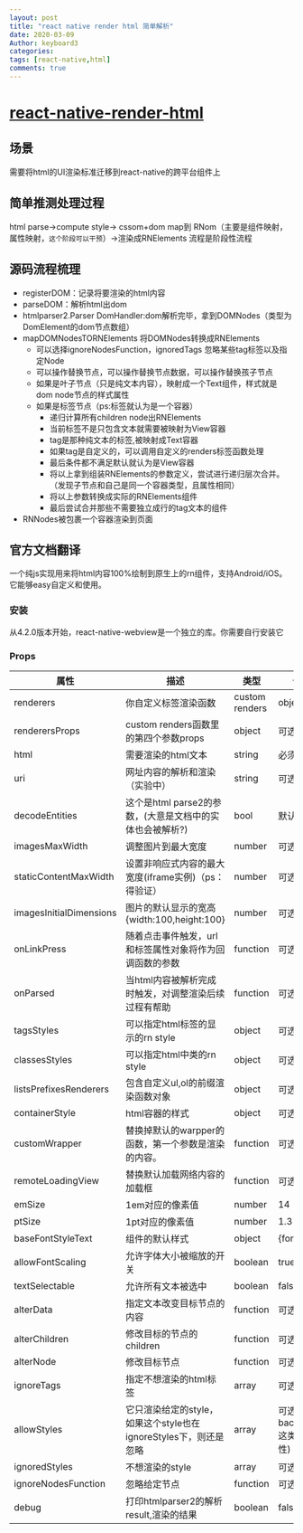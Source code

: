 ```yaml
---
layout: post
title: "react native render html 简单解析"
date: 2020-03-09
Author: keyboard3
categories: 
tags: [react-native,html]
comments: true
---
```


# [react-native-render-html](https://github.com/archriss/react-native-render-html)
## 场景

需要将html的UI渲染标准迁移到react-native的跨平台组件上

## 简单推测处理过程

html parse->compute style-> cssom+dom map到 RNom（主要是组件映射，属性映射，`这个阶段可以干预`）->渲染成RNElements
流程是阶段性流程

## 源码流程梳理

- registerDOM：记录将要渲染的html内容
- parseDOM：解析html出dom
- htmlparser2.Parser DomHandler:dom解析完毕，拿到DOMNodes（类型为DomElement的dom节点数组）
- mapDOMNodesTORNElements 将DOMNodes转换成RNElements
    - 可以选择ignoreNodesFunction，ignoredTags 忽略某些tag标签以及指定Node
    - 可以操作替换节点，可以操作替换节点数据，可以操作替换孩子节点
    - 如果是叶子节点（只是纯文本内容），映射成一个Text组件，样式就是dom node节点的样式属性
    - 如果是标签节点（ps:标签就认为是一个容器）
        - 递归计算所有children node出RNElements
        - 当前标签不是只包含文本就需要被映射为View容器
        - tag是那种纯文本的标签,被映射成Text容器
        - 如果tag是自定义的，可以调用自定义的renders标签函数处理
        - 最后条件都不满足默认就认为是View容器
        - 将以上拿到组装RNElements的参数定义，尝试进行递归层次合并。（发现子节点和自己是同一个容器类型，且属性相同）
        - 将以上参数转换成实际的RNElements组件
        - 最后尝试合并那些不需要独立成行的tag文本的组件
- RNNodes被包裹一个容器渲染到页面

## 官方文档翻译

一个纯js实现用来将html内容100%绘制到原生上的rn组件，支持Android/iOS。它能够easy自定义和使用。

### 安装

从4.2.0版本开始，react-native-webview是一个独立的库。你需要自行安装它

### Props

属性 | 描述 | 类型 | 值要求
------ | ------ | ------ | ------
renderers | 你自定义标签渲染函数 | custom renders | object | 可选，提供一些默认值(a,img)
renderersProps | custom renders函数里的第四个参数props | object | 可选
html | 需要渲染的html文本| string | 必须
uri | 网址内容的解析和渲染（实验中）| string | 可选 
decodeEntities | 这个是html parse2的参数，(大意是文档中的实体也会被解析?) | bool | 默认是true
imagesMaxWidth | 调整图片到最大宽度 | number | 可选
staticContentMaxWidth | 设置非响应式内容的最大宽度(iframe实例)（ps：得验证）| number | 可选
imagesInitialDimensions | 图片的默认显示的宽高{width:100,height:100}|number | 可选
onLinkPress | 随着点击事件触发，url和标签属性对象将作为回调函数的参数 | function | 可选
onParsed | 当html内容被解析完成时触发，对调整渲染后续过程有帮助 | function | 可选
tagsStyles | 可以指定html标签的显示的rn style | object | 可选
classesStyles | 可以指定html中类的rn style | object | 可选
listsPrefixesRenderers | 包含自定义ul,ol的前缀渲染函数对象 | object | 可选
containerStyle | html容器的样式 | object | 可选
customWrapper | 替换掉默认的warpper的函数，第一个参数是渲染的内容。| function | 可选
remoteLoadingView | 替换默认加载网络内容的加载框 | function | 可选
emSize | 1em对应的像素值 | number | 14 
ptSize | 1pt对应的像素值 | number | 1.3
baseFontStyleText | 组件的默认样式 | object | {fontSize:14}
allowFontScaling | 允许字体大小被缩放的开关 | boolean | true
textSelectable | 允许所有文本被选中 | boolean | false
alterData | 指定文本改变目标节点的内容 | function | 可选
alterChildren | 修改目标的节点的children | function | 可选
alterNode | 修改目标节点 | function | 可选
ignoreTags | 指定不想渲染的html标签 | array | 可选
allowStyles | 它只渲染给定的style，如果这个style也在ignoreStyles下，则还是忽略 | array | 可选 (应该是background这类样式属性)
ignoredStyles | 不想渲染的style | array | 可选
ignoreNodesFunction | 忽略给定节点 | function | 可选
debug | 打印htmlparser2的解析result,渲染的结果 | boolean | false
